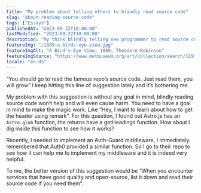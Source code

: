 ```yaml
---
title: "My problem about telling others to blindly read source code"
slug: "about-reading-source-code"
tags: ["Essays"]
publishedAt: "2023-09-22T18:00:00"
lastModified: "2023-09-22T18:00:00"
description: "My think blindly telling new programmer to read source code is irresponsible. To read source code, you need to have goal in mind."
featureImg: "/1889-a-birds-eye-view.jpg"
featureImgAlt: "A Bird's-Eye View, 1889, Theodore Robinson"
featureImgSource: "https://www.metmuseum.org/art/collection/search/11934"
locale: "en-US"
---
```


“You should go to read the famous repo’s source code. Just read them, you will grow” I keep hitting this line of suggestion lately and it’s bothering me.

My problem with this suggestion is without any goal in mind, blindly reading source code won’t help and will even cause harm. You need to have a goal in mind to make the magic work. Like “Hey, I want to learn about how to get the header using remark”. For this question, I found out Astro.js has an `Astro.glob` function, the returns have a getHeadings function. How about I dig inside this function to see how it works?

Recently, I needed to implement an Auth-Guard middleware, I immediately remembered that Auth0 provided a similar function. So I go to their repo to see how  it can help me to implement my middleware and it is indeed very helpful.

To me, the better version of this suggestion would be “When you encounter services that have good quality and open-source, list it down and read their source code if you need them”.